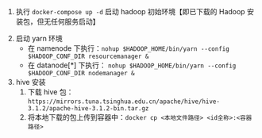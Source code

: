 1. 执行 `docker-compose up -d` 启动 hadoop 初始环境【即已下载的 Hadoop 安装包，但无任何服务启动】

[//]: # (2. namenode)

[//]: # (   1. 创建 namenode 数据目录：`mkdir -p /hadoop/dfs/name`)

[//]: # (   2. 创建临时数据存放目录：`mkdir -p /hadoop/dfs/tmp`)

[//]: # (   3. 执行 namenode 初始化：`$HADOOP_HOME/bin/hdfs --config $HADOOP_CONF_DIR namenode -format test`)

[//]: # (   4. 启动 namenode ：`nohup $HADOOP_HOME/bin/hdfs --config $HADOOP_CONF_DIR namenode &`)

[//]: # (3. datanode)

[//]: # (   1. 创建 datanode 数据目录：`mkdir -p /hadoop/dfs/data`)

[//]: # (   2. 创建临时数据存放目录：`mkdir -p /hadoop/dfs/tmp`)

[//]: # (   3. 启动 datanode ：`$HADOOP_HOME/bin/hdfs --config $HADOOP_CONF_DIR datanode`)

2. 启动 yarn 环境
   - 在 namenode 下执行：`nohup $HADOOP_HOME/bin/yarn --config $HADOOP_CONF_DIR resourcemanager &`
   - 在 datanode[\*] 下执行： `nohup $HADOOP_HOME/bin/yarn --config $HADOOP_CONF_DIR nodemanager &`
3. hive 安装
   1. 下载 hive 包：`https://mirrors.tuna.tsinghua.edu.cn/apache/hive/hive-3.1.2/apache-hive-3.1.2-bin.tar.gz`
   2. 将本地下载的包上传到容器中：`docker cp <本地文件路径> <id全称>:<容器路径>`